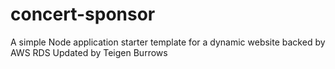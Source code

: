 # concert-sponsor
A simple Node application starter template for a dynamic website backed by AWS RDS
Updated by Teigen Burrows
